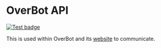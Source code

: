 # OverBot API
<a href="https://github.com/davidetacchini/overbot-api/actions" target="_blank">
    <img src="https://github.com/davidetacchini/overbot-api/workflows/Test/badge.svg" alt="Test badge" />
</a>

This is used within OverBot and its [website](https://overbot.netlify.app) to communicate.